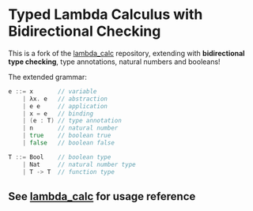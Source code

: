 # Typed Lambda Calculus with Bidirectional Checking

This is a fork of the [lambda_calc](https://github.com/WilliamRagstad/lambda_calc) repository, extending with **bidirectional type checking**, type annotations, natural numbers and booleans!

The extended grammar:

```go
e ::= x       // variable
    | λx. e   // abstraction
    | e e     // application
    | x = e   // binding
	| (e : T) // type annotation
	| n       // natural number
	| true    // boolean true
	| false   // boolean false

T ::= Bool    // boolean type
	| Nat     // natural number type
	| T -> T  // function type
```

## See [lambda_calc](https://github.com/WilliamRagstad/lambda_calc) for usage reference
